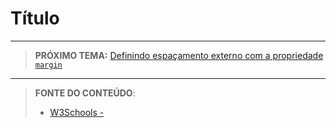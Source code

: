 # Título





***

> **PRÓXIMO TEMA:** [Definindo espaçamento externo com a propriedade `margin`](/conteudo/05-margens)

***


> **FONTE DO CONTEÚDO**:
>
> - [W3Schools - ]()
